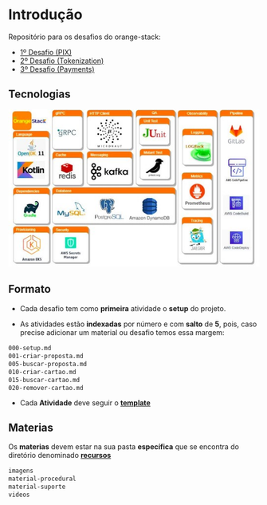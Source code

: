 # Introdução

Repositório para os desafios do orange-stack:

- [1º Desafio (PIX)](/desafio-01)
- [2º Desafio (Tokenization)](/desafio-02)
- [3º Desafio (Payments)](/desafio-03)

## Tecnologias

![tecnologias](/recursos/imagens/orange-stack.jpg "Imagem")

## Formato

- Cada desafio tem como **primeira** atividade o **setup** do projeto.

- As atividades estão **indexadas** por número e com **salto** de **5**, pois, caso precise adicionar um material ou 
desafio temos essa margem:

```text
000-setup.md
001-criar-proposta.md
005-buscar-proposta.md
010-criar-cartao.md
015-buscar-cartao.md
020-remover-cartao.md
```

- Cada **Atividade** deve seguir o **[template](/recursos/template-atividade.md)**

## Materias

Os **materias** devem estar na sua pasta **específica** que se encontra do diretório denominado **[recursos](/recursos)**

```text
imagens
material-procedural
material-suporte
videos
```